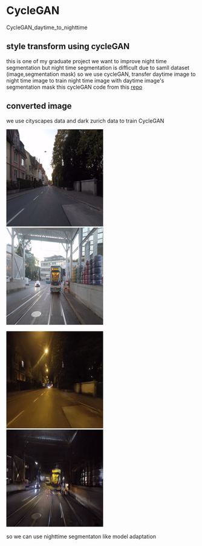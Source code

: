 # CycleGAN
CycleGAN_daytime_to_nighttime
## style transform using cycleGAN 
this is one of my graduate project 
we want to improve night time segmentation
but night time segmentation is difficult due to samll dataset (image,segmentation mask) 
so we use cycleGAN, transfer daytime image to night time image to train night time image with daytime image's segmentation mask 
this cycleGAN code from this [repo](https://github.com/hanyoseob/youtube-cnn-007-pytorch-cyclegan)

## converted image
we use cityscapes data and dark zurich data to train CycleGAN 

![input](./images/day1.png)
![input](./images/day2.png)


![output](./images/night1.png)
![output](./images/night2.png)

so we can use nighttime segmentaton like model adaptation 
